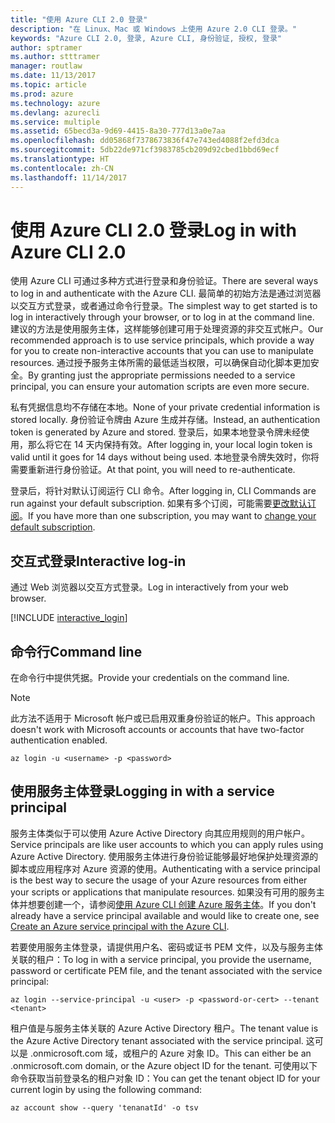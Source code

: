 ```yaml
---
title: "使用 Azure CLI 2.0 登录"
description: "在 Linux、Mac 或 Windows 上使用 Azure 2.0 CLI 登录。"
keywords: "Azure CLI 2.0, 登录, Azure CLI, 身份验证, 授权, 登录"
author: sptramer
ms.author: stttramer
manager: routlaw
ms.date: 11/13/2017
ms.topic: article
ms.prod: azure
ms.technology: azure
ms.devlang: azurecli
ms.service: multiple
ms.assetid: 65becd3a-9d69-4415-8a30-777d13a0e7aa
ms.openlocfilehash: dd05868f7378673836f47e743ed4088f2efd3dca
ms.sourcegitcommit: 5db22de971cf3983785cb209d92cbed1bbd69ecf
ms.translationtype: HT
ms.contentlocale: zh-CN
ms.lasthandoff: 11/14/2017
---
```

# <a name="log-in-with-azure-cli-20"></a><span data-ttu-id="67111-104">使用 Azure CLI 2.0 登录</span><span class="sxs-lookup"><span data-stu-id="67111-104">Log in with Azure CLI 2.0</span></span>

<span data-ttu-id="67111-105">使用 Azure CLI 可通过多种方式进行登录和身份验证。</span><span class="sxs-lookup"><span data-stu-id="67111-105">There are several ways to log in and authenticate with the Azure CLI.</span></span> <span data-ttu-id="67111-106">最简单的初始方法是通过浏览器以交互方式登录，或者通过命令行登录。</span><span class="sxs-lookup"><span data-stu-id="67111-106">The simplest way to get started is to log in interactively through your browser, or to log in at the command line.</span></span> <span data-ttu-id="67111-107">建议的方法是使用服务主体，这样能够创建可用于处理资源的非交互式帐户。</span><span class="sxs-lookup"><span data-stu-id="67111-107">Our recommended approach is to use service principals, which provide a way for you to create non-interactive accounts that you can use to manipulate resources.</span></span> <span data-ttu-id="67111-108">通过授予服务主体所需的最低适当权限，可以确保自动化脚本更加安全。</span><span class="sxs-lookup"><span data-stu-id="67111-108">By granting just the appropriate permissions needed to a service principal, you can ensure your automation scripts are even more secure.</span></span> 

<span data-ttu-id="67111-109">私有凭据信息均不存储在本地。</span><span class="sxs-lookup"><span data-stu-id="67111-109">None of your private credential information is stored locally.</span></span> <span data-ttu-id="67111-110">身份验证令牌由 Azure 生成并存储。</span><span class="sxs-lookup"><span data-stu-id="67111-110">Instead, an authentication token is generated by Azure and stored.</span></span> <span data-ttu-id="67111-111">登录后，如果本地登录令牌未经使用，那么将它在 14 天内保持有效。</span><span class="sxs-lookup"><span data-stu-id="67111-111">After logging in, your local login token is valid until it goes for 14 days without being used.</span></span> <span data-ttu-id="67111-112">本地登录令牌失效时，你将需要重新进行身份验证。</span><span class="sxs-lookup"><span data-stu-id="67111-112">At that point, you will need to re-authenticate.</span></span>

<span data-ttu-id="67111-113">登录后，将针对默认订阅运行 CLI 命令。</span><span class="sxs-lookup"><span data-stu-id="67111-113">After logging in, CLI Commands are run against your default subscription.</span></span> <span data-ttu-id="67111-114">如果有多个订阅，可能需要[更改默认订阅](manage-azure-subscriptions-azure-cli.md)。</span><span class="sxs-lookup"><span data-stu-id="67111-114">If you have more than one subscription, you may want to [change your default subscription](manage-azure-subscriptions-azure-cli.md).</span></span>

## <a name="interactive-log-in"></a><span data-ttu-id="67111-115">交互式登录</span><span class="sxs-lookup"><span data-stu-id="67111-115">Interactive log-in</span></span>

<span data-ttu-id="67111-116">通过 Web 浏览器以交互方式登录。</span><span class="sxs-lookup"><span data-stu-id="67111-116">Log in interactively from your web browser.</span></span>

[!INCLUDE [interactive_login](includes/interactive-login.md)]

## <a name="command-line"></a><span data-ttu-id="67111-117">命令行</span><span class="sxs-lookup"><span data-stu-id="67111-117">Command line</span></span>

<span data-ttu-id="67111-118">在命令行中提供凭据。</span><span class="sxs-lookup"><span data-stu-id="67111-118">Provide your credentials on the command line.</span></span>

> [!Note]
> <span data-ttu-id="67111-119">此方法不适用于 Microsoft 帐户或已启用双重身份验证的帐户。</span><span class="sxs-lookup"><span data-stu-id="67111-119">This approach doesn't work with Microsoft accounts or accounts that have two-factor authentication enabled.</span></span>

```azurecli-interactive
az login -u <username> -p <password>
```

## <a name="logging-in-with-a-service-principal"></a><span data-ttu-id="67111-120">使用服务主体登录</span><span class="sxs-lookup"><span data-stu-id="67111-120">Logging in with a service principal</span></span>

<span data-ttu-id="67111-121">服务主体类似于可以使用 Azure Active Directory 向其应用规则的用户帐户。</span><span class="sxs-lookup"><span data-stu-id="67111-121">Service principals are like user accounts to which you can apply rules using Azure Active Directory.</span></span>
<span data-ttu-id="67111-122">使用服务主体进行身份验证能够最好地保护处理资源的脚本或应用程序对 Azure 资源的使用。</span><span class="sxs-lookup"><span data-stu-id="67111-122">Authenticating with a service principal is the best way to secure the usage of your Azure resources from either your scripts or applications that manipulate resources.</span></span> <span data-ttu-id="67111-123">如果没有可用的服务主体并想要创建一个，请参阅[使用 Azure CLI 创建 Azure 服务主体](create-an-azure-service-principal-azure-cli.md)。</span><span class="sxs-lookup"><span data-stu-id="67111-123">If you don't already have a service principal available and would like to create one, see [Create an Azure service principal with the Azure CLI](create-an-azure-service-principal-azure-cli.md).</span></span>

<span data-ttu-id="67111-124">若要使用服务主体登录，请提供用户名、密码或证书 PEM 文件，以及与服务主体关联的租户：</span><span class="sxs-lookup"><span data-stu-id="67111-124">To log in with a service principal, you provide the username, password or certificate PEM file, and the tenant associated with the service principal:</span></span>

```azurecli-interactive
az login --service-principal -u <user> -p <password-or-cert> --tenant <tenant>
```

<span data-ttu-id="67111-125">租户值是与服务主体关联的 Azure Active Directory 租户。</span><span class="sxs-lookup"><span data-stu-id="67111-125">The tenant value is the Azure Active Directory tenant associated with the service principal.</span></span> <span data-ttu-id="67111-126">这可以是 .onmicrosoft.com 域，或租户的 Azure 对象 ID。</span><span class="sxs-lookup"><span data-stu-id="67111-126">This can either be an .onmicrosoft.com domain, or the Azure object ID for the tenant.</span></span>
<span data-ttu-id="67111-127">可使用以下命令获取当前登录名的租户对象 ID：</span><span class="sxs-lookup"><span data-stu-id="67111-127">You can get the tenant object ID for your current login by using the following command:</span></span>

```azurecli
az account show --query 'tenanatId' -o tsv
```

